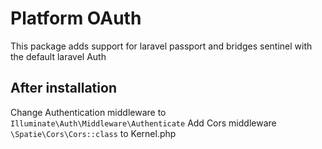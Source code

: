 # Platform OAuth

This package adds support for laravel passport and bridges sentinel with the default laravel Auth

## After installation

Change Authentication middleware to `Illuminate\Auth\Middleware\Authenticate`
Add Cors middleware `\Spatie\Cors\Cors::class` to Kernel.php